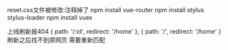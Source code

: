 reset.css文件被修改:注释掉了
npm install vue-router
npm  install  stylus  stylus-loader
npm  install    vuex 







上线刷新报404
  {
    path: '/:id',
    redirect: '/home'
  },
   {
     path: '/',
     redirect: '/home'
   }
刷新之后找不到原网页 需要重新匹配


